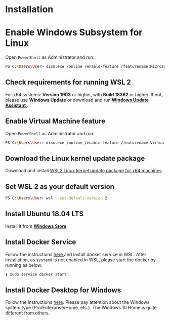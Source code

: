 # Installation

# Enable Windows Subsystem for Linux

Open `PowerShell` as Administrator and run:

```bash
PS C:\Users\User> dism.exe /online /enable-feature /featurename:Microsoft-Windows-Subsystem-Linux /all /norestart
```

## Check requirements for running WSL 2

For x64 systems: **Version 1903** or higher, with **Build 18362** or higher. If not, please use **Windows Update** or download and run[ **Windows Update Assistant** ](https://go.microsoft.com/fwlink/?LinkID=799445).


## Enable Virtual Machine feature

Open `PowerShell` as Administrator and run:

```bash
PS C:\Users\User> dism.exe /online /enable-feature /featurename:VirtualMachinePlatform /all /norestart
```

## Download the Linux kernel update package

Download and install [WSL2 Linux kernel update package for x64 machines](https://wslstorestorage.blob.core.windows.net/wslblob/wsl_update_x64.msi)

## Set WSL 2 as your default version

```bash
PS C:\Users\User> wsl --set-default-version 2
```

## Install Ubuntu 18.04 LTS

Install it from [**Windows Store**](https://www.microsoft.com/zh-cn/p/ubuntu-1804-lts/9n9tngvndl3q?rtc=1&activetab=pivot:overviewtab)

## Install Docker Service

Follow the instructions [here ](https://docs.docker.com/engine/install/ubuntu/)and install docker service in WSL. After installation, as `systemd` is not enabled in WSL, please start the docker by running as below.

```bash
$ sudo service docker start
```

## Install Docker Desktop for Windows

Follow the instructions [here](https://docs.docker.com/docker-for-windows/install/). Please pay attention about the Windows system type \(Pro/Enterprise/Home, etc.\). The Windows 10 Home is quite different from others.
